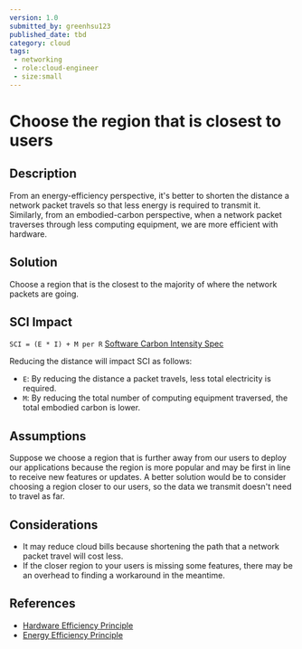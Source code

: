 ```yaml
---
version: 1.0
submitted_by: greenhsu123
published_date: tbd
category: cloud
tags: 
 - networking
 - role:cloud-engineer
 - size:small
---
```


# Choose the region that is closest to users

## Description
From an energy-efficiency perspective, it's better to shorten the distance a network packet travels so that less energy is required to transmit it. Similarly, from an embodied-carbon perspective, when a network packet traverses through less computing equipment, we are more efficient with hardware. 

## Solution
Choose a region that is the closest to the majority of where the network packets are going. 

## SCI Impact

`SCI = (E * I) + M per R`
[Software Carbon Intensity Spec](https://grnsft.org/sci)

Reducing the distance will impact SCI as follows:

- `E`: By reducing the distance a packet travels, less total electricity is required. 
- `M`: By reducing the total number of computing equipment traversed, the total embodied carbon is lower.

## Assumptions
Suppose we choose a region that is further away from our users to deploy our applications because the region is more popular and may be first in line to receive new features or updates. A better solution would be to consider choosing a region closer to our users, so the data we transmit doesn't need to travel as far. 

## Considerations
- It may reduce cloud bills because shortening the path that a network packet travel will cost less. 
- If the closer region to your users is missing some features, there may be an overhead to finding a workaround in the meantime. 

## References
- [Hardware Efficiency Principle](https://learn.greensoftware.foundation/practitioner/hardware-efficiency)
- [Energy Efficiency Principle](https://learn.greensoftware.foundation/practitioner/energy-efficiency)

